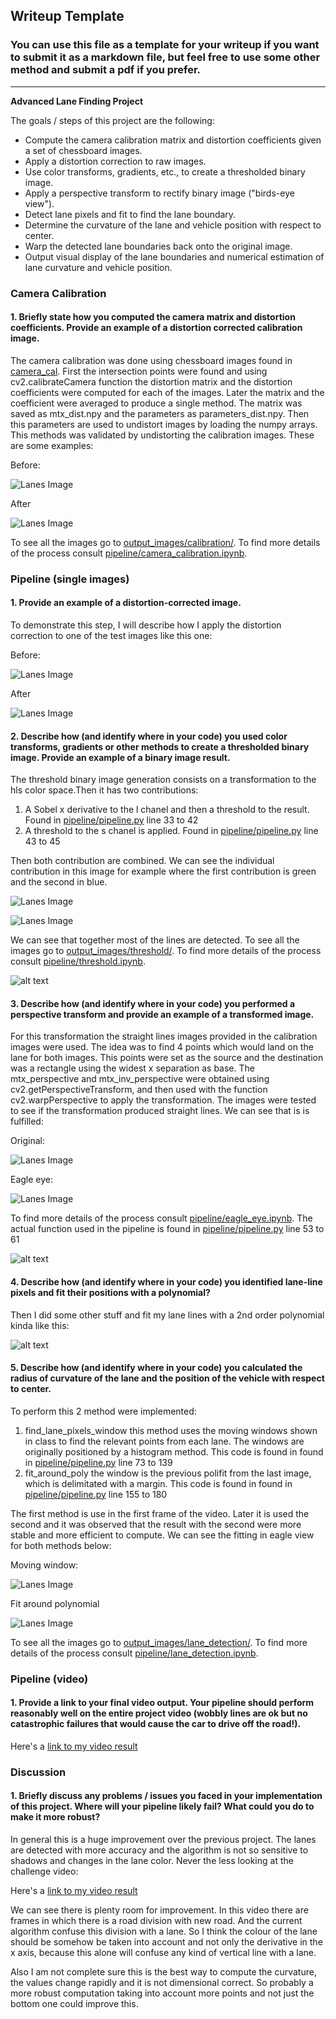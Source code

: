 ## Writeup Template

### You can use this file as a template for your writeup if you want to submit it as a markdown file, but feel free to use some other method and submit a pdf if you prefer.

---

**Advanced Lane Finding Project**

The goals / steps of this project are the following:

* Compute the camera calibration matrix and distortion coefficients given a set of chessboard images.
* Apply a distortion correction to raw images.
* Use color transforms, gradients, etc., to create a thresholded binary image.
* Apply a perspective transform to rectify binary image ("birds-eye view").
* Detect lane pixels and fit to find the lane boundary.
* Determine the curvature of the lane and vehicle position with respect to center.
* Warp the detected lane boundaries back onto the original image.
* Output visual display of the lane boundaries and numerical estimation of lane curvature and vehicle position.

[//]: # (Image References)

[image1]: ./examples/undistort_output.png "Undistorted"
[image2]: ./test_images/test1.jpg "Road Transformed"
[image3]: ./examples/binary_combo_example.jpg "Binary Example"
[image4]: ./examples/warped_straight_lines.jpg "Warp Example"
[image5]: ./examples/color_fit_lines.jpg "Fit Visual"
[image6]: ./examples/example_output.jpg "Output"
[video1]: ./project_video.mp4 "Video"


### Camera Calibration

#### 1. Briefly state how you computed the camera matrix and distortion coefficients. Provide an example of a distortion corrected calibration image.

The camera calibration was done using chessboard images found in [camera_cal](./camera_cal). First the intersection points were found and using cv2.calibrateCamera function the distortion matrix and the distortion coefficients were computed for each of the images. Later the matrix and the coefficient were averaged to produce a single method. The matrix was saved as mtx_dist.npy and the parameters as parameters_dist.npy. Then this parameters are used to undistort images by loading the numpy arrays. This methods was validated by undistorting the calibration images. These are some examples:

Before:

![Lanes Image](./camera_cal/calibration1.jpg)

After

![Lanes Image](./output_images/calibration/calibration1.jpg)

To see all the images go to [output_images/calibration/](./output_images/calibration/). To find more details of the process consult [pipeline/camera_calibration.ipynb](./pipeline/camera_calibration.ipynb).


### Pipeline (single images)

#### 1. Provide an example of a distortion-corrected image.

To demonstrate this step, I will describe how I apply the distortion correction to one of the test images like this one:

Before:

![Lanes Image](./test_images/straight_lines1.jpg)

After

![Lanes Image](./output_images/calibration/straight_lines1.jpg)


#### 2. Describe how (and identify where in your code) you used color transforms, gradients or other methods to create a thresholded binary image.  Provide an example of a binary image result.

The threshold binary image generation consists on a transformation to the hls color space.Then it has two contributions:

1. A Sobel x derivative to the l chanel and then a threshold to the result. Found in [pipeline/pipeline.py](./pipeline/pipeline.py) line 33 to 42
2. A threshold to the s chanel is applied. Found in [pipeline/pipeline.py](./pipeline/pipeline.py) line 43 to 45

Then both contribution are combined. We can see the individual contribution in this image for example where the first contribution is green and the second in blue.

![Lanes Image](./output_images/threshold/test2.jpg)

![Lanes Image](./output_images/threshold/test3.jpg)

We can see that together most of the lines are detected. To see all the images go to [output_images/threshold/](./output_images/threshold/). To find more details of the process consult [pipeline/threshold.ipynb](./pipeline/threshold.ipynb).

![alt text][image3]

#### 3. Describe how (and identify where in your code) you performed a perspective transform and provide an example of a transformed image.

For this transformation the straight lines images provided in the calibration images were used. The idea was to find 4 points which would land on the lane for both images. This points were set as the source and the destination was a rectangle using the widest x separation as base. The mtx_perspective and mtx_inv_perspective were obtained using cv2.getPerspectiveTransform, and then used  with the function cv2.warpPerspective to apply the transformation. The images were tested to see if the transformation produced straight lines. We can see that is is fulfilled:

Original:

![Lanes Image](./output_images/eagle_eye/straight_lines1_original.jpg)

Eagle eye:

![Lanes Image](./output_images/eagle_eye/straight_lines1.jpg)

To find more details of the process consult [pipeline/eagle_eye.ipynb](./pipeline/eagle_eye.ipynb). The actual function used in the pipeline is found in [pipeline/pipeline.py](./pipeline/pipeline.py) line 53 to 61

![alt text][image4]

#### 4. Describe how (and identify where in your code) you identified lane-line pixels and fit their positions with a polynomial?

Then I did some other stuff and fit my lane lines with a 2nd order polynomial kinda like this:

![alt text][image5]

#### 5. Describe how (and identify where in your code) you calculated the radius of curvature of the lane and the position of the vehicle with respect to center.

To perform this 2 method were implemented:

1. find_lane_pixels_window this method uses the moving windows shown in class to find the relevant points from each lane. The windows are originally positioned by a histogram method. This code is found in found in [pipeline/pipeline.py](./pipeline/pipeline.py) line 73 to 139
2. fit_around_poly the window is the previous polifit from the last image, which is delimitated with a margin. This code is found in found in [pipeline/pipeline.py](./pipeline/pipeline.py) line 155 to 180

The first method is use in the first frame of the video. Later it is used the second and it was observed that the result with the second were more stable and more efficient to compute. We can see the fitting in eagle view for both methods below:

Moving window:

![Lanes Image](./output_images/lane_detection/moving_window/test2.jpg)

Fit around polynomial

![Lanes Image](./output_images/lane_detection/poly_filter/test2.jpg)

To see all the images go to [output_images/lane_detection/](./output_images/lane_detection/). To find more details of the process consult [pipeline/lane_detection.ipynb](./pipeline/lane_detection.ipynb).

### Pipeline (video)

#### 1. Provide a link to your final video output.  Your pipeline should perform reasonably well on the entire project video (wobbly lines are ok but no catastrophic failures that would cause the car to drive off the road!).

Here's a [link to my video result](./output_images/pipeline/project_video.mp4)


### Discussion

#### 1. Briefly discuss any problems / issues you faced in your implementation of this project.  Where will your pipeline likely fail?  What could you do to make it more robust?

In general this is a huge improvement over the previous project. The lanes are detected with more accuracy and the algorithm is not so sensitive to shadows and changes in the lane color. Never the less looking at the challenge video:

Here's a [link to my video result](./output_images/pipeline/project_video.mp4)

We can see there is plenty room for improvement. In this video there are frames in which there is a road division with new road. And the current algorithm confuse this division with a lane. So I think the colour of the lane should be somehow be taken into account and not only the derivative in the x axis, because this alone will confuse any kind of vertical line with a lane.

Also I am not complete sure this is the best way to compute the curvature, the values change rapidly and it is not dimensional correct. So probably a more robust computation taking into account more points and not just the bottom one could improve this.
